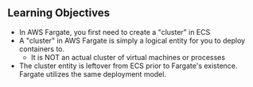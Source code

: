 ## Learning Objectives

* In AWS Fargate, you first need to create a "cluster" in ECS
* A "cluster" in AWS Fargate is simply a logical entity for you to deploy containers to.
  * It is NOT an actual cluster of virtual machines or processes
* The cluster entity is leftover from ECS prior to Fargate's existence. Fargate utilizes the same deployment model.

